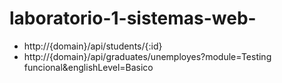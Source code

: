 # laboratorio-1-sistemas-web-



* http://{domain}/api/students/{:id}
* http://{domain}/api/graduates/unemployes?module=Testing funcional&englishLevel=Basico
